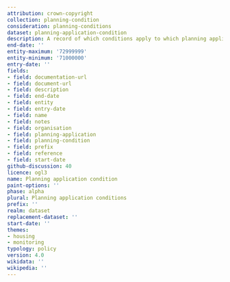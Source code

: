 ```yaml
---
attribution: crown-copyright
collection: planning-condition
consideration: planning-conditions
dataset: planning-application-condition
description: A record of which conditions apply to which planning applications
end-date: ''
entity-maximum: '72999999'
entity-minimum: '71000000'
entry-date: ''
fields:
- field: documentation-url
- field: document-url
- field: description
- field: end-date
- field: entity
- field: entry-date
- field: name
- field: notes
- field: organisation
- field: planning-application
- field: planning-condition
- field: prefix
- field: reference
- field: start-date
github-discussion: 40
licence: ogl3
name: Planning application condition
paint-options: ''
phase: alpha
plural: Planning application conditions
prefix: ''
realm: dataset
replacement-dataset: ''
start-date: ''
themes:
- housing
- monitoring
typology: policy
version: 4.0
wikidata: ''
wikipedia: ''
---
```

